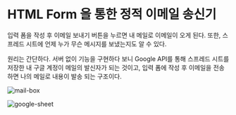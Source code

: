 
# HTML Form 을 통한 정적 이메일 송신기

입력 폼을 작성 후 이메일 보내기 버튼을 누르면 내 메일로 이메일이 오게 된다. 또한, 스프레드 시트에 언제 누가 무슨 메시지를 보냈는지도 알 수 있다.

원리는 간단하다.
서버 없이 기능을 구현하다 보니 Google API를 통해 스프레드 시트를 저장한 내 구글 계정이 메일의 발신자가 되는 것이고, 입력 폼에 작성 후 이메일을 전송하면 나의 메일로 내용이 발송 되는 구조이다.

![mail-box](https://github.com/user-attachments/assets/a4c1abe2-b7de-4209-9020-8d9985bda0e4)

![google-sheet](https://github.com/user-attachments/assets/d8b3875d-dd84-448d-8fcc-9a952758b283)
